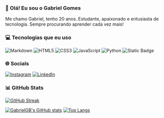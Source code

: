 ### 👋 Olá! Eu sou o Gabriel Gomes

Me chamo Gabriel, tenho 20 anos. Estudante, apaixonado e entusiasta de tecnologia. Sempre procurando aprender cada vez mais!

### 💻 Tecnologias que eu uso

![Markdown](https://img.shields.io/badge/Markdown-000?style=for-the-badge&logo=markdown)
![HTML5](https://img.shields.io/badge/HTML5-000?style=for-the-badge&logo=html5)
![CSS3](https://img.shields.io/badge/CSS3-000?style=for-the-badge&logo=css3&logoColor=264CE4)
![JavaScript](https://img.shields.io/badge/JavaScript-000?style=for-the-badge&logo=javascript)
![Python](https://img.shields.io/badge/Python-000?style=for-the-badge&logo=python)
![Static Badge](https://img.shields.io/badge/nodejs-black?style=for-the-badge&logo=nodedotjs)

### 🌐 Socials

[![Instagram](https://img.shields.io/badge/Instagram-000?style=for-the-badge&logo=instagram)](https://www.instagram.com/gabrielgb.zip/)
[![LinkedIn](https://img.shields.io/badge/LinkedIn-000?style=for-the-badge&logo=linkedin&logoColor=0E76A8)](https://www.linkedin.com/in/gabrielgbcode/)

### 📊 GitHub Stats

[![GitHub Streak](https://streak-stats.demolab.com?user=gabrielgbcode&theme=midnight-purple&mode=weekly)](https://git.io/streak-stats)

[![GabrielGB's GitHub stats](https://github-readme-stats.vercel.app/api?username=gabrielgbcode&show_icons=true&theme=midnight-purple)](https://github.com/anuraghazra/github-readme-stats)
[![Top Langs](https://github-readme-stats.vercel.app/api/top-langs/?username=gabrielgbcode&show_icons=true&theme=midnight-purple&layout=compact)](https://github.com/anuraghazra/github-readme-stats)
